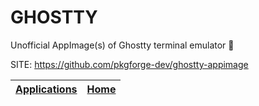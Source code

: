 # GHOSTTY

 Unofficial AppImage(s) of Ghostty terminal emulator 👻

 SITE: https://github.com/pkgforge-dev/ghostty-appimage

 | [Applications](https://portable-linux-apps.github.io/apps.html) | [Home](https://portable-linux-apps.github.io)
 | --- | --- |
